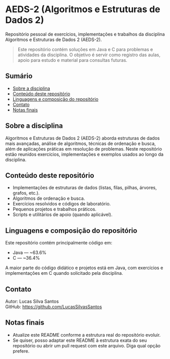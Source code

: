 # AEDS-2 (Algoritmos e Estruturas de Dados 2)

Repositório pessoal de exercícios, implementações e trabalhos da disciplina Algoritmos e Estruturas de Dados 2 (AEDS-2).

> Este repositório contém soluções em Java e C para problemas e atividades da disciplina. O objetivo é servir como registro das aulas, apoio para estudo e material para consultas futuras.

## Sumário
- [Sobre a disciplina](#sobre-a-disciplina)
- [Conteúdo deste repositório](#conteúdo-deste-repositório)
- [Linguagens e composição do repositório](#linguagens-e-composição-do-repositório)
- [Contato](#contato)
- [Notas finais](#notas-finais)

## Sobre a disciplina
Algoritmos e Estruturas de Dados 2 (AEDS-2) aborda estruturas de dados mais avançadas, análise de algoritmos, técnicas de ordenação e busca, além de aplicações práticas em resolução de problemas. Neste repositório estão reunidos exercícios, implementações e exemplos usados ao longo da disciplina.

## Conteúdo deste repositório
- Implementações de estruturas de dados (listas, filas, pilhas, árvores, grafos, etc.).
- Algoritmos de ordenação e busca.
- Exercícios resolvidos e códigos de laboratório.
- Pequenos projetos e trabalhos práticos.
- Scripts e utilitários de apoio (quando aplicável).

## Linguagens e composição do repositório
Este repositório contém principalmente código em:
- Java — ~63.6%
- C — ~36.4%

A maior parte do código didático e projetos está em Java, com exercícios e implementações em C quando solicitado pela disciplina.



## Contato
Autor: Lucas Silva Santos  
GitHub: https://github.com/LucasSilvasSantos

## Notas finais
- Atualize este README conforme a estrutura real do repositório evoluir.
- Se quiser, posso adaptar este README à estrutura exata do seu repositório ou abrir um pull request com este arquivo. Diga qual opção prefere.
